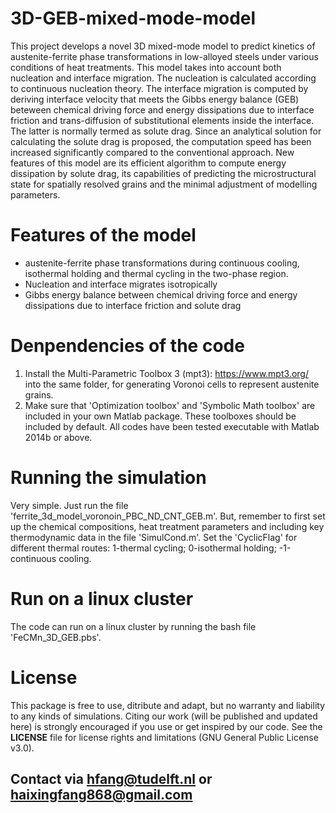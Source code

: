 # 3D-GEB-mixed-mode-model
This project develops a novel 3D mixed-mode model to predict kinetics of austenite-ferrite phase transformations in low-alloyed steels under various conditions of heat treatments. This model takes into account both nucleation and interface migration. The nucleation is calculated according to continuous nucleation theory. The interface migration is computed by deriving interface velocity that meets the Gibbs energy balance (GEB) beteween chemical driving force and energy dissipations due to interface friction and trans-diffusion of substitutional elements inside the interface. The latter is normally termed as solute drag. Since an analytical solution for calculating the solute drag is proposed, the computation speed has been increased significantly compared to the conventional approach. New features of this model are its efficient algorithm to compute energy dissipation by solute drag, its capabilities of predicting the microstructural state for spatially resolved grains and the minimal adjustment of modelling parameters.

# Features of the model
- austenite-ferrite phase transformations during continuous cooling, isothermal holding and thermal cycling in the two-phase region.
- Nucleation and interface migrates isotropically
- Gibbs energy balance between chemical driving force and energy dissipations due to interface friction and solute drag 

# Denpendencies of the code
1. Install the Multi-Parametric Toolbox 3 (mpt3): https://www.mpt3.org/ into the same folder, for generating Voronoi cells to represent austenite grains.
2. Make sure that 'Optimization toolbox' and 'Symbolic Math toolbox' are included in your own Matlab package. These toolboxes should be included by default.
All codes have been tested executable with Matlab 2014b or above.

# Running the simulation
Very simple. Just run the file 'ferrite_3d_model_voronoin_PBC_ND_CNT_GEB.m'.
But, remember to first set up the chemical compositions, heat treatment parameters and including key thermodynamic data in the file 'SimulCond.m'.
Set the 'CyclicFlag' for different thermal routes:
1-thermal cycling;
0-isothermal holding;
-1-continuous cooling.

# Run on a linux cluster
The code can run on a linux cluster by running the bash file 'FeCMn_3D_GEB.pbs'.

# License
This package is free to use, ditribute and adapt, but no warranty and liability to any kinds of simulations.
Citing our work (will be published and updated here) is strongly encouraged if you use or get inspired by our code.
See the __LICENSE__ file for license rights and limitations (GNU General Public License v3.0).

## Contact via hfang@tudelft.nl or haixingfang868@gmail.com

